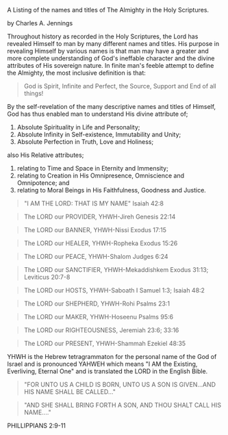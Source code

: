 A Listing of the names and titles of The Almighty in the Holy Scriptures.

by Charles A. Jennings

Throughout history as recorded in the Holy Scriptures, the Lord has revealed Himself to man by many different names and titles. His purpose in revealing Himself by various names is that man may have a greater and more complete understanding of God's ineffable character and the divine attributes of His sovereign nature. In finite man's feeble attempt to define the Almighty, the most inclusive definition is that:

>God is Spirit, Infinite and Perfect, the Source, Support and End of all things!

By the self-revelation of the many descriptive names and titles of Himself, God has thus enabled man to understand His divine attribute of; 

1. Absolute Spirituality in Life and Personality; 
2. Absolute Infinity in Self-existence, Immutability and Unity;
3. Absolute Perfection in Truth, Love and Holiness; 

also His Relative attributes; 

1. relating to Time and Space in Eternity and Immensity; 
2. relating to Creation in His Omnipresence, Omniscience and Omnipotence; and 
3. relating to Moral Beings in His Faithfulness, Goodness and Justice.

>"I AM THE LORD: THAT IS MY NAME"
>Isaiah 42:8

>The LORD our PROVIDER, YHWH-Jireh
>Genesis 22:14

>The LORD our BANNER, YHWH-Nissi
>Exodus 17:15

>The LORD our HEALER, YHWH-Ropheka
>Exodus 15:26

>The LORD our PEACE, YHWH-Shalom
>Judges 6:24

>The LORD our SANCTIFIER, YHWH-Mekaddishkem
>Exodus 31:13; Leviticus 20:7-8

>The LORD our HOSTS, YHWH-Saboath
>I Samuel 1:3; Isaiah 48:2

>The LORD our SHEPHERD, YHWH-Rohi
>Psalms 23:1

>The LORD our MAKER, YHWH-Hoseenu
>Psalms 95:6

>The LORD our RIGHTEOUSNESS,
>Jeremiah 23:6; 33:16

>The LORD our PRESENT, YHWH-Shammah
>Ezekiel 48:35

YHWH is the Hebrew tetragrammaton for the personal name of the God of Israel and is pronounced YAHWEH which means "I AM the Existing, Everliving, Eternal One" and is translated the LORD in the English Bible.

>"FOR UNTO US A CHILD IS BORN, UNTO US A SON IS GIVEN...AND HIS NAME SHALL BE CALLED..."

>"AND SHE SHALL BRING FORTH A SON, AND THOU SHALT CALL HIS NAME...."

PHILLIPPIANS 2:9-11